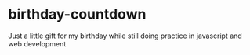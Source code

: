 # birthday-countdown
Just a little gift for my birthday while still doing practice in javascript and web development
